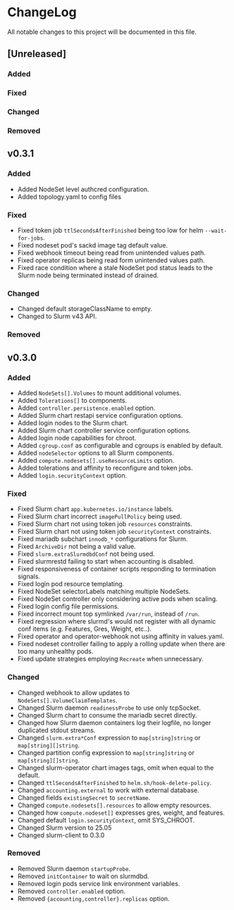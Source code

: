 # ChangeLog

All notable changes to this project will be documented in this file.

## [Unreleased]

### Added

### Fixed

### Changed

### Removed

## v0.3.1

### Added

- Added NodeSet level authcred configuration.
- Added topology.yaml to config files

### Fixed

- Fixed token job `ttlSecondsAfterFinished` being too low for helm
  `--wait-for-jobs`.
- Fixed nodeset pod's sackd image tag default value.
- Fixed webhook timeout being read from unintended values path.
- Fixed operator replicas being read form unintended values path.
- Fixed race condition where a stale NodeSet pod status leads to the Slurm node
  being terminated instead of drained.

### Changed

- Changed default storageClassName to empty.
- Changed to Slurm v43 API.

### Removed

## v0.3.0

### Added

- Added `NodeSets[].Volumes` to mount additional volumes.
- Added `Tolerations[]` to components.
- Added `controller.persistence.enabled` option.
- Added Slurm chart restapi service configuration options.
- Added login nodes to the Slurm chart.
- Added Slurm chart controller service configuration options.
- Added login node capabilities for chroot.
- Added `cgroup.conf` as configurable and cgroups is enabled by default.
- Added `nodeSelector` options to all Slurm components.
- Added `compute.nodesets[].useResourceLimits` option.
- Added tolerations and affinity to reconfigure and token jobs.
- Added `login.securityContext` option.

### Fixed

- Fixed Slurm chart `app.kubernetes.io/instance` labels.
- Fixed Slurm chart incorrect `imagePullPolicy` being used.
- Fixed Slurm chart not using token job `resources` constraints.
- Fixed Slurm chart not using token job `securityContext` constraints.
- Fixed mariadb subchart `innodb_*` configurations for Slurm.
- Fixed `ArchiveDir` not being a valid value.
- Fixed `slurm.extraSlurmdbdConf` not being used.
- Fixed slurmrestd failing to start when accounting is disabled.
- Fixed responsiveness of container scripts responding to termination signals.
- Fixed login pod resource templating.
- Fixed NodeSet selectorLabels matching multiple NodeSets.
- Fixed NodeSet controller only considering active pods when scaling.
- Fixed login config file permissions.
- Fixed incorrect mount top symlinked `/var/run`, instead of `/run`.
- Fixed regression where slurmd's would not register with all dynamic conf items
  (e.g. Features, Gres, Weight, etc..).
- Fixed operator and operator-webhook not using affinity in values.yaml.
- Fixed nodeset controller failing to apply a rolling update when there are too
  many unhealthy pods.
- Fixed update strategies employing `Recreate` when unnecessary.

### Changed

- Changed webhook to allow updates to `NodeSets[].VolumeClaimTemplates`.
- Changed Slurm daemon `readinessProbe` to use only tcpSocket.
- Changed Slurm chart to consume the mariadb secret directly.
- Changed how Slurm daemon containers log their logfile, no longer duplicated
  stdout streams.
- Changed `slurm.extra*Conf` expression to `map[string]string` or
  `map[string][]string`.
- Changed partition config expression to `map[string]string` or
  `map[string][]string`.
- Changed slurm-operator chart images tags, omit when equal to the default.
- Changed `ttlSecondsAfterFinished` to `helm.sh/hook-delete-policy`.
- Changed `accounting.external` to work with external database.
- Changed fields `existingSecret` to `secretName`.
- Changed `compute.nodesets[].resources` to allow empty resources.
- Changed how `compute.nodeset[]` expresses gres, weight, and features.
- Changed default `login.securityContext`, omit SYS_CHROOT.
- Changed Slurm version to 25.05
- Changed slurm-client to 0.3.0

### Removed

- Removed Slurm daemon `startupProbe`.
- Removed `initContainer` to wait on slurmdbd.
- Removed login pods service link environment variables.
- Removed `controller.enabled` option.
- Removed `{accounting,controller}.replicas` option.
